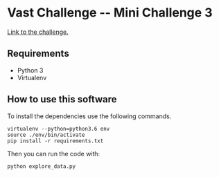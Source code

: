 # Vast Challenge -- Mini Challenge 3

[Link to the challenge.](https://vast-challenge.github.io/2019/MC3.html)

## Requirements

- Python 3
- Virtualenv

## How to use this software

To install the dependencies use the following commands.

```
virtualenv --python=python3.6 env
source ./env/bin/activate
pip install -r requirements.txt
```

Then you can run the code with:

```
python explore_data.py
```